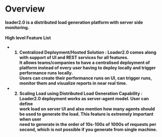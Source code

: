 <b>Overview<b>
========
loader2.0 is a distributed load generation platform with server side monitoring.<br>
<br><b>High level Feature List</b>
* 1) <b>Centralized Deployment/Hosted Solution :</b> Loader2.0 comes along with support of UI and REST services for all features.<br>
It allows teams/companies to have a centralised deployment of platform instead of every user having to deploy locally and trigger performance runs locally.<br>
Users can create their performance runs on UI, can trigger runs, monitor them and visualize reports in near real time.<br>
* 2) <b>Scaling Load using Distributed Load Generation Capability :<b/> Loader2.0 deployment works as server-agent model. User can define <br>
work load on server UI and also mention how many agents should be used to generate the load. This feature is extremely important when user <br>
need to generate in the order of 10s-100s of 1000s of requests per second, which is not possible if you generate from single machine.